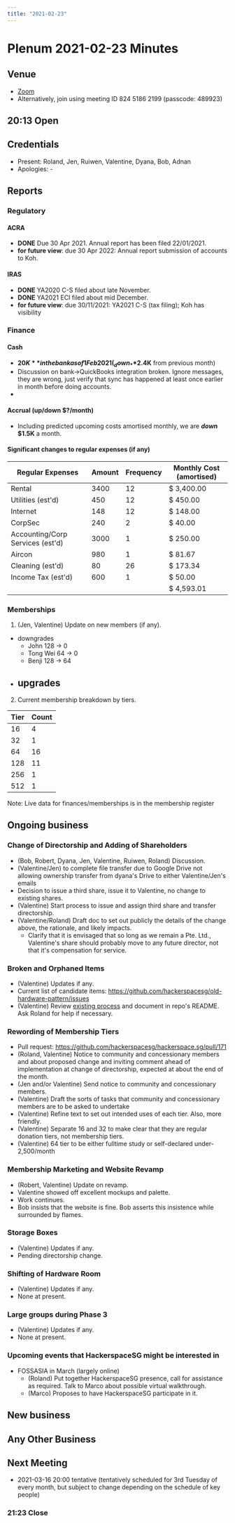 ```yaml
---
title: "2021-02-23"
---
```


# Plenum 2021-02-23 Minutes

## Venue
- [Zoom](https://us02web.zoom.us/j/82451862199?pwd=ZHdDMStVNVRKVUVQN0NCQkl2S2lUZz09)
- Alternatively, join using meeting ID 824 5186 2199 (passcode: 489923)

## 20:13 Open

## Credentials
- Present: Roland, Jen, Ruiwen, Valentine, Dyana, Bob, Adnan
- Apologies: -

## Reports

### Regulatory

#### ACRA
- **DONE** Due 30 Apr 2021. Annual report has been filed 22/01/2021.
- **for future view**: due 30 Apr 2022: Annual report submission of accounts to Koh.

#### IRAS
- **DONE** YA2020 C-S filed about late November.
- **DONE** YA2021 ECI filed about mid December.
- **for future view**: due 30/11/2021: YA2021 C-S (tax filing); Koh has visibility

### Finance

#### Cash
- **$20K** in the bank as of 1 Feb 2021 (_down_ **$2.4K** from previous month)
- Discussion on bank->QuickBooks integration broken. Ignore messages, they are wrong, just verify that sync has happened at least once earlier in month before doing accounts.
- 
#### Accrual (up/down $?/month)
- Including predicted upcoming costs amortised monthly, we are **_down_ $1.5K** a month.

#### Significant changes to regular expenses (if any)
| Regular Expenses                 | Amount | Frequency | Monthly Cost (amortised)
| --                               | --     | --        | --
| Rental                           | 3400   | 12        | $ 3,400.00
| Utilities (est'd)                | 450    | 12        | $ 450.00
| Internet                         | 148    | 12        | $ 148.00
| CorpSec                          | 240    | 2         | $ 40.00
| Accounting/Corp Services (est'd) | 3000   | 1         | $ 250.00
| Aircon                           | 980    | 1         | $ 81.67
| Cleaning (est'd)                 | 80     | 26        | $ 173.34
| Income Tax (est'd)               | 600    | 1         | $ 50.00
|                                  |        |           | $ 4,593.01

### Memberships
1. (Jen, Valentine) Update on new members (if any).
  - downgrades
    - John 128 -> 0
    - Tong Wei 64 -> 0
    - Benji 128 -> 64
  - upgrades
    -

2. Current membership breakdown by tiers.

| Tier | Count |
| --   | --    |
| 16   | 4     |
| 32   | 1     |
| 64   | 16    |
| 128  | 11    |
| 256  | 1     |
| 512  | 1     |

Note: Live data for finances/memberships is in the membership register

## Ongoing business

### Change of Directorship and Adding of Shareholders
- (Bob, Robert, Dyana, Jen, Valentine, Ruiwen, Roland) Discussion.
- (Valentine/Jen) to complete file transfer due to Google Drive not allowing ownership transfer from dyana's Drive to either Valentine/Jen's emails
- Decision to issue a third share, issue it to Valentine, no change to existing shares.
- (Valentine) Start process to issue and assign third share and transfer directorship.
- (Valentine/Roland) Draft doc to set out publicly the details of the change above, the rationale, and likely impacts.
  - Clarify that it is envisaged that so long as we remain a Pte. Ltd., Valentine's share should probably move to any future director, not that it's compensation for service.

### Broken and Orphaned Items
- (Valentine) Updates if any.
- Current list of candidate items: https://github.com/hackerspacesg/old-hardware-pattern/issues
- (Valentine) Review [existing process](https://hackerspace.sg/old-hardware/) and document in repo's README. Ask Roland for help if necessary.

### Rewording of Membership Tiers
- Pull request: https://github.com/hackerspacesg/hackerspace.sg/pull/171
- (Roland, Valentine) Notice to community and concessionary members and about proposed change and inviting comment ahead of implementation at change of directorship, expected at about the end of the month.
- (Jen and/or Valentine) Send notice to community and concessionary members.
- (Valentine) Draft the sorts of tasks that community and concessionary members are to be asked to undertake
- (Valentine) Refine text to set out intended uses of each tier. Also, more friendly.
- (Valentine) Separate 16 and 32 to make clear that they are regular donation tiers, not membership tiers.
- (Valentine) 64 tier to be either fulltime study or self-declared under-2,500/month

### Membership Marketing and Website Revamp
- (Robert, Valentine) Update on revamp.
- Valentine showed off excellent mockups and palette.
- Work continues.
- Bob insists that the website is fine. Bob asserts this insistence while surrounded by flames.

### Storage Boxes
- (Valentine) Updates if any.
- Pending directorship change.

### Shifting of Hardware Room
- (Valentine) Updates if any.
- None at present.

### Large groups during Phase 3
- (Valentine) Updates if any.
- None at present.

### Upcoming events that HackerspaceSG might be interested in
- FOSSASIA in March (largely online)
  - (Roland) Put together HackerspaceSG presence, call for assistance as required. Talk to Marco about possible virtual walkthrough.
  - (Marco) Proposes to have HackerspaceSG participate in it.

## New business

## Any Other Business

## Next Meeting
- 2021-03-16 20:00 tentative (tentatively scheduled for 3rd Tuesday of every month, but subject to change depending on the schedule of key people)

### 21:23 Close
